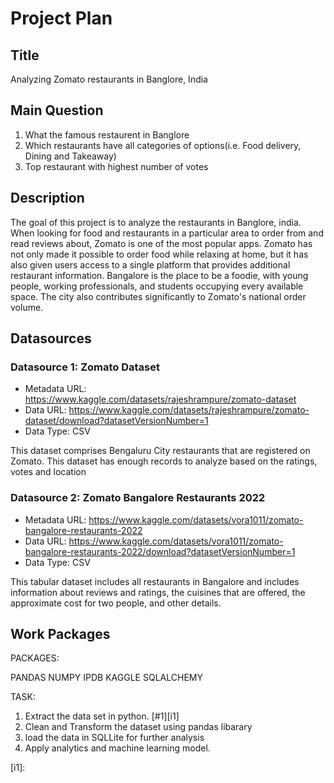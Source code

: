 # Project Plan

## Title
<!-- Give your project a short title. -->
Analyzing Zomato restaurants in Banglore, India
## Main Question

<!-- Think about one main question you want to answer based on the data. -->
1. What the famous restaurent in Banglore
2. Which restaurants have all categories of options(i.e. Food delivery, Dining and Takeaway)
3. Top restaurant with highest number of votes

## Description

<!-- Describe your data science project in max. 200 words. Consider writing about why and how you attempt it. -->

The goal of this project is to analyze the restaurants in Banglore, india. When looking for food and restaurants in a particular area to order from and read reviews about, Zomato is one of the most popular apps. Zomato has not only made it possible to order food while relaxing at home, but it has also given users access to a single platform that provides additional restaurant information. Bangalore is the place to be a foodie, with young people, working professionals, and students occupying every available space. The city also contributes significantly to Zomato's national order volume. 

## Datasources

<!-- Describe each datasources you plan to use in a section. Use the prefic "DatasourceX" where X is the id of the datasource. -->

### Datasource 1: Zomato Dataset
 
* Metadata URL: https://www.kaggle.com/datasets/rajeshrampure/zomato-dataset
* Data URL: https://www.kaggle.com/datasets/rajeshrampure/zomato-dataset/download?datasetVersionNumber=1
* Data Type: CSV

This dataset comprises Bengaluru City restaurants that are registered on Zomato. This dataset has enough records to analyze based on the ratings, votes and location

### Datasource 2: Zomato Bangalore Restaurants 2022

* Metadata URL: https://www.kaggle.com/datasets/vora1011/zomato-bangalore-restaurants-2022
* Data URL: https://www.kaggle.com/datasets/vora1011/zomato-bangalore-restaurants-2022/download?datasetVersionNumber=1
* Data Type: CSV

This tabular dataset includes all restaurants in Bangalore and includes information about reviews and ratings, the cuisines that are offered, the approximate cost for two people, and other details.


## Work Packages

<!-- List of work packages ordered sequentially, each pointing to an issue with more details. -->

PACKAGES:

PANDAS
NUMPY
IPDB
KAGGLE
SQLALCHEMY

TASK:

1. Extract the data set in python. [#1][i1]
2. Clean and Transform the dataset using pandas libarary
3. load the data in SQLLite for further analysis
4. Apply analytics and machine learning model.

[i1]: 
